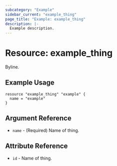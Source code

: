 ```yaml
---
subcategory: "Example"
sidebar_current: "example_thing"
page_title: "Example: example_thing"
description: |-
  Example description.
---
```


# Resource: example_thing

Byline.

## Example Usage

```hcl
resource "example_thing" "example" {
  name = "example"
}
```

## Argument Reference

* `name` - (Required) Name of thing.

## Attribute Reference

* `id` - Name of thing.
